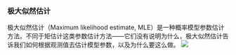 ### 极大似然估计
极大似然估计（Maximum likelihood estimate, MLE）是一种概率模型参数估计方法。不同于矩估计这类参数估计方法——它们没有说明为什么，极大似然估计告诉我们如何根据观测值去估计模型参数，以及为什么要这么做。
<img src="https://latex.codecogs.com/gif.latex?\dpi{400}\alpha&space;+&space;\frac{2\beta}{\gamma}" />
